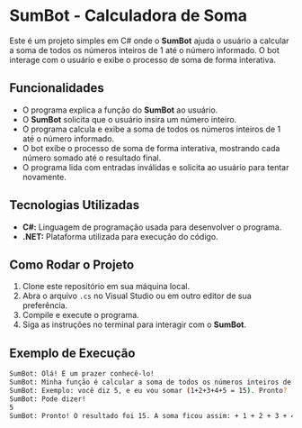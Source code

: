 # SumBot - Calculadora de Soma

Este é um projeto simples em C# onde o **SumBot** ajuda o usuário a calcular a soma de todos os números inteiros de 1 até o número informado. O bot interage com o usuário e exibe o processo de soma de forma interativa.

## Funcionalidades

- O programa explica a função do **SumBot** ao usuário.
- O **SumBot** solicita que o usuário insira um número inteiro.
- O programa calcula e exibe a soma de todos os números inteiros de 1 até o número informado.
- O bot exibe o processo de soma de forma interativa, mostrando cada número somado até o resultado final.
- O programa lida com entradas inválidas e solicita ao usuário para tentar novamente.

## Tecnologias Utilizadas

- **C#:** Linguagem de programação usada para desenvolver o programa.
- **.NET:** Plataforma utilizada para execução do código.

## Como Rodar o Projeto

1. Clone este repositório em sua máquina local.
2. Abra o arquivo `.cs` no Visual Studio ou em outro editor de sua preferência.
3. Compile e execute o programa.
4. Siga as instruções no terminal para interagir com o **SumBot**.

## Exemplo de Execução

```bash
SumBot: Olá! É um prazer conhecê-lo!
SumBot: Minha função é calcular a soma de todos os números inteiros de 1 até o número que você digitar.
SumBot: Exemplo: você diz 5, e eu vou somar (1+2+3+4+5 = 15). Pronto?
SumBot: Pode dizer!
5
SumBot: Pronto! O resultado foi 15. A soma ficou assim: + 1 + 2 + 3 + 4 + 5. Se quiser refazer, é só digitar 'denovo'.
